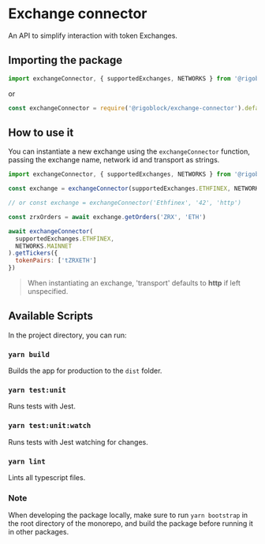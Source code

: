 # Exchange connector

An API to simplify interaction with token Exchanges.

## Importing the package

```javascript
import exchangeConnector, { supportedExchanges, NETWORKS } from '@rigoblock/exchange-connector'
```

or

```javascript
const exchangeConnector = require('@rigoblock/exchange-connector').default
```

## How to use it

You can instantiate a new exchange using the `exchangeConnector` function, passing the exchange name, network id and transport as strings.

```javascript
import exchangeConnector, { supportedExchanges, NETWORKS } from '@rigoblock/exchange-connector'

const exchange = exchangeConnector(supportedExchanges.ETHFINEX, NETWORKS.KOVAN, 'http')

// or const exchange = exchangeConnector('Ethfinex', '42', 'http')

const zrxOrders = await exchange.getOrders('ZRX', 'ETH')

await exchangeConnector(
  supportedExchanges.ETHFINEX,
  NETWORKS.MAINNET
).getTickers({
  tokenPairs: ['tZRXETH']
})
```

>When instantiating an exchange, 'transport' defaults to **http** if left unspecified.


## Available Scripts

In the project directory, you can run:

### `yarn build`
Builds the app for production to the `dist` folder.

### `yarn test:unit`
Runs tests with Jest.

### `yarn test:unit:watch`
Runs tests with Jest watching for changes.

### `yarn lint`
Lints all typescript files.

### Note

When developing the package locally, make sure to run `yarn bootstrap` in the root directory of the monorepo, and build the package before running it in other packages.

